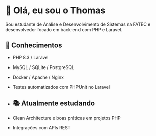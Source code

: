 # 👋 Olá, eu sou o Thomas

Sou estudante de Análise e Desenvolvimento de Sistemas na FATEC e desenvolvedor focado em back-end com PHP e Laravel.

## 🧰 Conhecimentos

- PHP 8.3 / Laravel
- MySQL / SQLite / PostgreSQL
- Docker / Apache / Nginx
- Testes automatizados com PHPUnit no Laravel

- ## 📚 Atualmente estudando
- Clean Architecture e boas práticas em projetos PHP  
- Integrações com APIs REST
